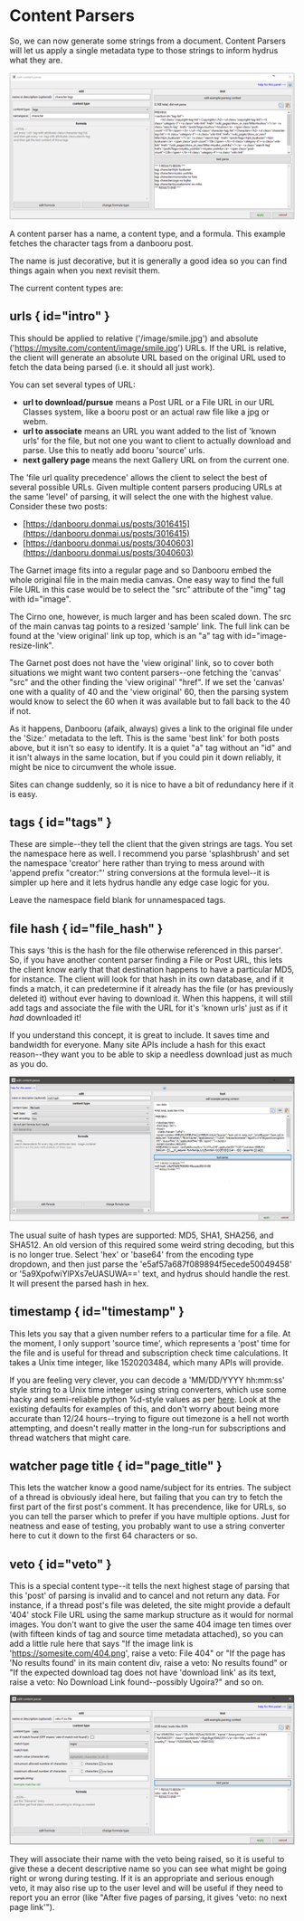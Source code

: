 # Content Parsers

So, we can now generate some strings from a document. Content Parsers will let us apply a single metadata type to those strings to inform hydrus what they are.

![](images/edit_content_parser_panel_tags.png)

A content parser has a name, a content type, and a formula. This example fetches the character tags from a danbooru post.

The name is just decorative, but it is generally a good idea so you can find things again when you next revisit them.

The current content types are:

## urls { id="intro" }

This should be applied to relative ('/image/smile.jpg') and absolute ('https://mysite.com/content/image/smile.jpg') URLs. If the URL is relative, the client will generate an absolute URL based on the original URL used to fetch the data being parsed (i.e. it should all just work).

You can set several types of URL:

*   **url to download/pursue** means a Post URL or a File URL in our URL Classes system, like a booru post or an actual raw file like a jpg or webm.
*   **url to associate** means an URL you want added to the list of 'known urls' for the file, but not one you want to client to actually download and parse. Use this to neatly add booru 'source' urls.
*   **next gallery page** means the next Gallery URL on from the current one.

The 'file url quality precedence' allows the client to select the best of several possible URLs. Given multiple content parsers producing URLs at the same 'level' of parsing, it will select the one with the highest value. Consider these two posts:

*   [https://danbooru.donmai.us/posts/3016415](https://danbooru.donmai.us/posts/3016415)
*   [https://danbooru.donmai.us/posts/3040603](https://danbooru.donmai.us/posts/3040603)

The Garnet image fits into a regular page and so Danbooru embed the whole original file in the main media canvas. One easy way to find the full File URL in this case would be to select the "src" attribute of the "img" tag with id="image".

The Cirno one, however, is much larger and has been scaled down. The src of the main canvas tag points to a resized 'sample' link. The full link can be found at the 'view original' link up top, which is an "a" tag with id="image-resize-link".

The Garnet post does not have the 'view original' link, so to cover both situations we might want two content parsers--one fetching the 'canvas' "src" and the other finding the 'view original' "href". If we set the 'canvas' one with a quality of 40 and the 'view original' 60, then the parsing system would know to select the 60 when it was available but to fall back to the 40 if not.

As it happens, Danbooru (afaik, always) gives a link to the original file under the 'Size:' metadata to the left. This is the same 'best link' for both posts above, but it isn't so easy to identify. It is a quiet "a" tag without an "id" and it isn't always in the same location, but if you could pin it down reliably, it might be nice to circumvent the whole issue.

Sites can change suddenly, so it is nice to have a bit of redundancy here if it is easy.

## tags { id="tags" }

These are simple--they tell the client that the given strings are tags. You set the namespace here as well. I recommend you parse 'splashbrush' and set the namespace 'creator' here rather than trying to mess around with 'append prefix "creator:"' string conversions at the formula level--it is simpler up here and it lets hydrus handle any edge case logic for you.

Leave the namespace field blank for unnamespaced tags.

## file hash { id="file_hash" }

This says 'this is the hash for the file otherwise referenced in this parser'. So, if you have another content parser finding a File or Post URL, this lets the client know early that that destination happens to have a particular MD5, for instance. The client will look for that hash in its own database, and if it finds a match, it can predetermine if it already has the file (or has previously deleted it) without ever having to download it. When this happens, it will still add tags and associate the file with the URL for it's 'known urls' just as if it _had_ downloaded it!

If you understand this concept, it is great to include. It saves time and bandwidth for everyone. Many site APIs include a hash for this exact reason--they want you to be able to skip a needless download just as much as you do.

![](images/edit_content_parser_panel_hash.png)

The usual suite of hash types are supported: MD5, SHA1, SHA256, and SHA512. An old version of this required some weird string decoding, but this is no longer true. Select 'hex' or 'base64' from the encoding type dropdown, and then just parse the 'e5af57a687f089894f5ecede50049458' or '5a9XpofwiYlPXs7eUASUWA==' text, and hydrus should handle the rest. It will present the parsed hash in hex.

## timestamp { id="timestamp" }

This lets you say that a given number refers to a particular time for a file. At the moment, I only support 'source time', which represents a 'post' time for the file and is useful for thread and subscription check time calculations. It takes a Unix time integer, like 1520203484, which many APIs will provide.

If you are feeling very clever, you can decode a 'MM/DD/YYYY hh:mm:ss' style string to a Unix time integer using string converters, which use some hacky and semi-reliable python %d-style values as per [here](https://docs.python.org/2/library/datetime.html#strftime-and-strptime-behavior). Look at the existing defaults for examples of this, and don't worry about being more accurate than 12/24 hours--trying to figure out timezone is a hell not worth attempting, and doesn't really matter in the long-run for subscriptions and thread watchers that might care.

## watcher page title { id="page_title" }

This lets the watcher know a good name/subject for its entries. The subject of a thread is obviously ideal here, but failing that you can try to fetch the first part of the first post's comment. It has precendence, like for URLs, so you can tell the parser which to prefer if you have multiple options. Just for neatness and ease of testing, you probably want to use a string converter here to cut it down to the first 64 characters or so.

## veto { id="veto" }

This is a special content type--it tells the next highest stage of parsing that this 'post' of parsing is invalid and to cancel and not return any data. For instance, if a thread post's file was deleted, the site might provide a default '404' stock File URL using the same markup structure as it would for normal images. You don't want to give the user the same 404 image ten times over (with fifteen kinds of tag and source time metadata attached), so you can add a little rule here that says "If the image link is 'https://somesite.com/404.png', raise a veto: File 404" or "If the page has 'No results found' in its main content div, raise a veto: No results found" or "If the expected download tag does not have 'download link' as its text, raise a veto: No Download Link found--possibly Ugoira?" and so on.

![](images/edit_content_parser_panel_veto.png)

They will associate their name with the veto being raised, so it is useful to give these a decent descriptive name so you can see what might be going right or wrong during testing. If it is an appropriate and serious enough veto, it may also rise up to the user level and will be useful if they need to report you an error (like "After five pages of parsing, it gives 'veto: no next page link'").